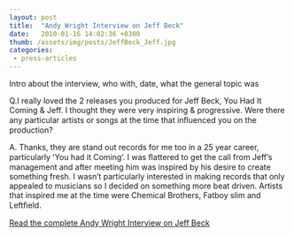 ```yaml
---
layout: post
title:  "Andy Wright Interview on Jeff Beck"
date:   2010-01-16 14:02:36 +0300
thumb: /assets/img/posts/JeffBeck_Jeff.jpg
categories:
 - press-articles
---
```


Intro about the interview, who with, date, what the general topic was

Q.I really loved the 2 releases you produced for Jeff Beck, You Had It Coming & Jeff. I thought they were very inspiring & progressive. Were there any particular artists
or songs at the time that inﬂuenced you on the production?

A. Thanks, they are stand out records for me too in a 25 year career, particularly ʻYou
had it Comingʼ. I was ﬂattered to get the call from Jeffʼs management and after
meeting him was inspired by his desire to create something fresh. I wasnʼt
particularly interested in making records that only appealed to musicians so I
decided on something more beat driven. Artists that inspired me at the time were
Chemical Brothers, Fatboy slim and Leftﬁeld.

[Read the complete Andy Wright Interview on Jeff Beck](/assets/downloads/JBInterview.pdf)